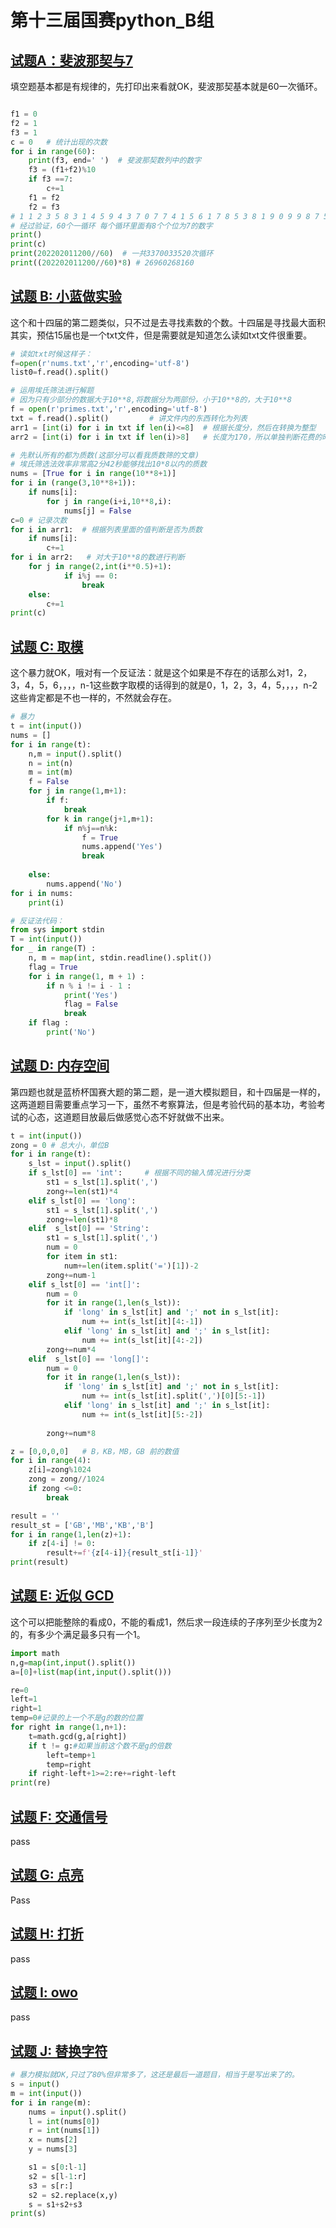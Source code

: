 # 第十三届国赛python_B组

## [试题A：斐波那契与7](https://blog.csdn.net/qq_52007481/article/details/125612645?spm=1001.2014.3001.5506#A7_9)

填空题基本都是有规律的，先打印出来看就OK，斐波那契基本就是60一次循环。

```python

f1 = 0
f2 = 1
f3 = 1
c = 0   # 统计出现的次数
for i in range(60):
    print(f3, end=' ')  # 斐波那契数列中的数字
    f3 = (f1+f2)%10
    if f3 ==7:
        c+=1
    f1 = f2
    f2 = f3
# 1 1 2 3 5 8 3 1 4 5 9 4 3 7 0 7 7 4 1 5 6 1 7 8 5 3 8 1 9 0 9 9 8 7 5 2 7 9 6 5 1 6 7 3 0 3 3 6 9 5 4 9 3 2 5 7 2 9 1 0
# 经过验证，60个一循环 每个循环里面有8个个位为7的数字
print()
print(c)
print(202202011200//60)  # 一共3370033520次循环
print((202202011200//60)*8) # 26960268160

```



## [试题 B: 小蓝做实验](https://blog.csdn.net/qq_52007481/article/details/125612645?spm=1001.2014.3001.5506#_B__38)

这个和十四届的第二题类似，只不过是去寻找素数的个数。十四届是寻找最大面积其实，预估15届也是一个txt文件，但是需要就是知道怎么读如txt文件很重要。

```python
# 读如txt时候这样子：
f=open(r'nums.txt','r',encoding='utf-8')
list0=f.read().split()
```



```python
# 运用埃氏筛法进行解题
# 因为只有少部分的数据大于10**8,将数据分为两部份，小于10**8的，大于10**8
f = open(r'primes.txt','r',encoding='utf-8')  
txt = f.read().split()         # 讲文件内的东西转化为列表 
arr1 = [int(i) for i in txt if len(i)<=8]  # 根据长度分，然后在转换为整型
arr2 = [int(i) for i in txt if len(i)>8]   # 长度为170，所以单独判断花费的时间并不长

# 先默认所有的都为质数(这部分可以看我质数筛的文章)
# 埃氏筛选法效率非常高2分42秒能够找出10*8以内的质数
nums = [True for i in range(10**8+1)] 
for i in (range(3,10**8+1)):
    if nums[i]:
        for j in range(i+i,10**8,i):
            nums[j] = False
c=0 # 记录次数
for i in arr1:  # 根据列表里面的值判断是否为质数
    if nums[i]:
        c+=1
for i in arr2:   # 对大于10**8的数进行判断
    for j in range(2,int(i**0.5)+1):  
            if i%j == 0:
                break
    else:
        c+=1
print(c)

```



## [试题 C: 取模](https://blog.csdn.net/qq_52007481/article/details/125612645?spm=1001.2014.3001.5506#_C__74)

这个暴力就OK，哦对有一个反证法：就是这个如果是不存在的话那么对1，2，3，4，5，6，，，，n-1这些数字取模的话得到的就是0，1，2，3，4，5，，，，n-2这些肯定都是不也一样的，不然就会存在。
```python
# 暴力
t = int(input())
nums = []
for i in range(t):
    n,m = input().split()
    n = int(n)
    m = int(m)
    f = False
    for j in range(1,m+1):
        if f:
            break
        for k in range(j+1,m+1):
            if n%j==n%k:
                f = True
                nums.append('Yes')
                break
        
    else:
        nums.append('No')
for i in nums:
    print(i)

```



```python
# 反证法代码：
from sys import stdin
T = int(input())
for _ in range(T) :
    n, m = map(int, stdin.readline().split())
    flag = True
    for i in range(1, m + 1) :
        if n % i != i - 1 :
            print('Yes')
            flag = False
            break
    if flag :
        print('No')
```



## [试题 D: 内存空间](https://blog.csdn.net/qq_52007481/article/details/125612645?spm=1001.2014.3001.5506#_D__101)

第四题也就是蓝桥杯国赛大题的第二题，是一道大模拟题目，和十四届是一样的，这两道题目需要重点学习一下，虽然不考察算法，但是考验代码的基本功，考验考试的心态，这道题目放最后做感觉心态不好就做不出来。

```python
t = int(input())
zong = 0 # 总大小，单位B
for i in range(t):
    s_lst = input().split()
    if s_lst[0] == 'int':     # 根据不同的输入情况进行分类
        st1 = s_lst[1].split(',')
        zong+=len(st1)*4  
    elif s_lst[0] == 'long':
        st1 = s_lst[1].split(',')
        zong+=len(st1)*8 
    elif  s_lst[0] == 'String':
        st1 = s_lst[1].split(',')
        num = 0
        for item in st1:
            num+=len(item.split('=')[1])-2
        zong+=num-1
    elif s_lst[0] == 'int[]':
        num = 0
        for it in range(1,len(s_lst)):
            if 'long' in s_lst[it] and ';' not in s_lst[it]:
                num += int(s_lst[it][4:-1])
            elif 'long' in s_lst[it] and ';' in s_lst[it]:
                num += int(s_lst[it][4:-2])
        zong+=num*4
    elif  s_lst[0] == 'long[]':
        num = 0
        for it in range(1,len(s_lst)):
            if 'long' in s_lst[it] and ';' not in s_lst[it]:
                num += int(s_lst[it].split(',')[0][5:-1])
            elif 'long' in s_lst[it] and ';' in s_lst[it]:
                num += int(s_lst[it][5:-2])
                
        zong+=num*8

z = [0,0,0,0]   # B，KB，MB，GB 前的数值
for i in range(4):
    z[i]=zong%1024
    zong = zong//1024
    if zong <=0:
        break

result = ''
result_st = ['GB','MB','KB','B']
for i in range(1,len(z)+1):
    if z[4-i] != 0:
        result+=f'{z[4-i]}{result_st[i-1]}'
print(result)


```



## [试题 E: 近似 GCD](https://blog.csdn.net/qq_52007481/article/details/125612645?spm=1001.2014.3001.5506#_E__GCD_159)

这个可以把能整除的看成0，不能的看成1，然后求一段连续的子序列至少长度为2的，有多少个满足最多只有一个1。

```python
import math
n,g=map(int,input().split())
a=[0]+list(map(int,input().split()))

re=0
left=1
right=1
temp=0#记录的上一个不是g的数的位置
for right in range(1,n+1):
    t=math.gcd(g,a[right])
    if t != g:#如果当前这个数不是g的倍数
        left=temp+1
        temp=right
    if right-left+1>=2:re+=right-left
print(re)
```



## [试题 F: 交通信号](https://blog.csdn.net/qq_52007481/article/details/125612645?spm=1001.2014.3001.5506#_F__205)

pass



## [试题 G: 点亮](https://blog.csdn.net/qq_52007481/article/details/125612645?spm=1001.2014.3001.5506#_G__209)

Pass



## [试题 H: 打折](https://blog.csdn.net/qq_52007481/article/details/125612645?spm=1001.2014.3001.5506#_H__214)

pass



## [试题 I: owo](https://blog.csdn.net/qq_52007481/article/details/125612645?spm=1001.2014.3001.5506#_I_owo_258)

pass



## [试题 J: 替换字符](https://blog.csdn.net/qq_52007481/article/details/125612645?spm=1001.2014.3001.5506#_J__261)

```python
# 暴力模拟就OK,只过了80%但非常多了，这还是最后一道题目，相当于是写出来了的。
s = input()
m = int(input())
for i in range(m):
    nums = input().split()
    l = int(nums[0])
    r = int(nums[1])
    x = nums[2]
    y = nums[3]

    s1 = s[0:l-1]
    s2 = s[l-1:r]
    s3 = s[r:]
    s2 = s2.replace(x,y)
    s = s1+s2+s3
print(s)

```



